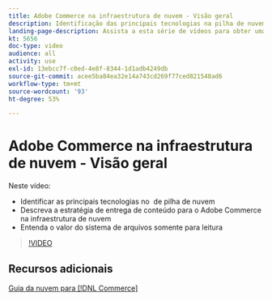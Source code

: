 ```yaml
---
title: Adobe Commerce na infraestrutura de nuvem - Visão geral
description: Identificação das principais tecnologias na pilha de nuvem. Descrição da estratégia de entrega de conteúdo do Adobe Commerce. Entenda o valor do sistema de arquivos somente para leitura.
landing-page-description: Assista a esta série de vídeos para obter uma introdução sobre a infraestrutura em nuvem usada para implantar e gerenciar o Adobe Commerce.
kt: 5656
doc-type: video
audience: all
activity: use
exl-id: 13ebcc7f-c0ed-4e8f-8344-1d1adb4249db
source-git-commit: acee5ba84ea32e14a743cd269f77ced821548ad6
workflow-type: tm+mt
source-wordcount: '93'
ht-degree: 53%

---
```


# Adobe Commerce na infraestrutura de nuvem - Visão geral

Neste vídeo:

- Identificar as principais tecnologias no &#x200B; de pilha de nuvem
- Descreva a estratégia de entrega de conteúdo para o Adobe Commerce na infraestrutura de nuvem
- Entenda o valor do sistema de arquivos somente para leitura

>[!VIDEO](https://video.tv.adobe.com/v/35298?quality=12&learn=on)

## Recursos adicionais

[Guia da nuvem para [!DNL Commerce]](https://devdocs.magento.com/cloud/bk-cloud.html)
